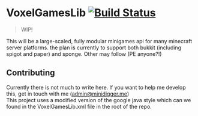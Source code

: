 # VoxelGamesLib [![Build Status](http://ci.minidigger.me/buildStatus/icon?job=VoxelGamesLib&build=2)](http://ci.minidigger.me/job/VoxelGamesLib/2/)

> WIP!

This will be a large-scaled, fully modular minigames api for many minecraft server platforms. the plan is currently to support both bukkit (including spigot and paper) and sponge. Other may follow (PE anyone?!)

## Contributing

Currently there is not much to write here. If you want to help me develop this, get in touch with me (admin@minidigger.me)  
This project uses a modified version of the google java style which can we found in the VoxelGamesLib.xml file in the root of the repo.
